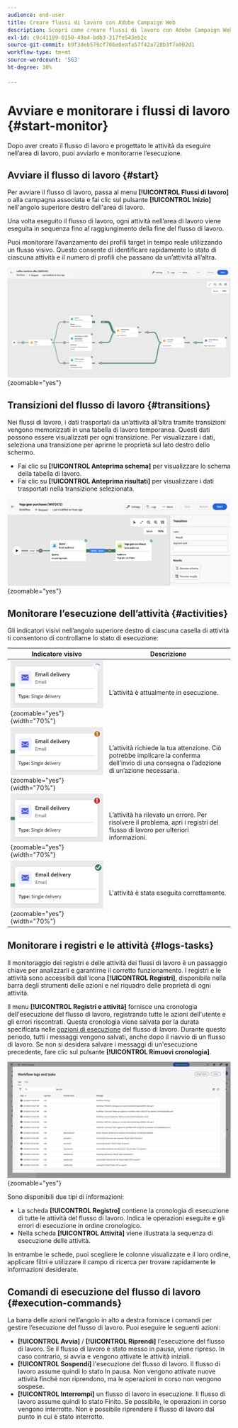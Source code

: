 ```yaml
---
audience: end-user
title: Creare flussi di lavoro con Adobe Campaign Web
description: Scopri come creare flussi di lavoro con Adobe Campaign Web
exl-id: c9c41189-0150-49a4-bdb3-317fe543eb2c
source-git-commit: b9f3deb579cf786e0eafa57f42a728b3f7a002d1
workflow-type: tm+mt
source-wordcount: '563'
ht-degree: 30%

---
```


# Avviare e monitorare i flussi di lavoro {#start-monitor}

Dopo aver creato il flusso di lavoro e progettato le attività da eseguire nell’area di lavoro, puoi avviarlo e monitorarne l’esecuzione.

## Avviare il flusso di lavoro {#start}

Per avviare il flusso di lavoro, passa al menu **[!UICONTROL Flussi di lavoro]** o alla campagna associata e fai clic sul pulsante **[!UICONTROL Inizio]** nell&#39;angolo superiore destro dell&#39;area di lavoro.

Una volta eseguito il flusso di lavoro, ogni attività nell’area di lavoro viene eseguita in sequenza fino al raggiungimento della fine del flusso di lavoro.

Puoi monitorare l’avanzamento dei profili target in tempo reale utilizzando un flusso visivo. Questo consente di identificare rapidamente lo stato di ciascuna attività e il numero di profili che passano da un’attività all’altra.

![Rappresentazione visiva dell&#39;esecuzione del flusso di lavoro in corso.](assets/workflow-execution.png){zoomable="yes"}

## Transizioni del flusso di lavoro {#transitions}

Nei flussi di lavoro, i dati trasportati da un’attività all’altra tramite transizioni vengono memorizzati in una tabella di lavoro temporanea. Questi dati possono essere visualizzati per ogni transizione. Per visualizzare i dati, seleziona una transizione per aprirne le proprietà sul lato destro dello schermo.

* Fai clic su **[!UICONTROL Anteprima schema]** per visualizzare lo schema della tabella di lavoro.
* Fai clic su **[!UICONTROL Anteprima risultati]** per visualizzare i dati trasportati nella transizione selezionata.

![Esempio di proprietà di transizione e anteprima dei dati.](assets/transition.png){zoomable="yes"}

## Monitorare l’esecuzione dell’attività {#activities}

Gli indicatori visivi nell’angolo superiore destro di ciascuna casella di attività ti consentono di controllarne lo stato di esecuzione:

| Indicatore visivo | Descrizione |
|------------------|-------------|
| ![](assets/activity-status-pending.png){zoomable="yes"}{width="70%"} | L’attività è attualmente in esecuzione. |
| ![](assets/activity-status-orange.png){zoomable="yes"}{width="70%"} | L’attività richiede la tua attenzione. Ciò potrebbe implicare la conferma dell’invio di una consegna o l’adozione di un’azione necessaria. |
| ![](assets/activity-status-red.png){zoomable="yes"}{width="70%"} | L’attività ha rilevato un errore. Per risolvere il problema, apri i registri del flusso di lavoro per ulteriori informazioni. |
| ![](assets/activity-status-green.png){zoomable="yes"}{width="70%"} | L&#39;attività è stata eseguita correttamente. |

## Monitorare i registri e le attività {#logs-tasks}

Il monitoraggio dei registri e delle attività dei flussi di lavoro è un passaggio chiave per analizzarli e garantirne il corretto funzionamento. I registri e le attività sono accessibili dall&#39;icona **[!UICONTROL Registri]**, disponibile nella barra degli strumenti delle azioni e nel riquadro delle proprietà di ogni attività.

Il menu **[!UICONTROL Registri e attività]** fornisce una cronologia dell&#39;esecuzione del flusso di lavoro, registrando tutte le azioni dell&#39;utente e gli errori riscontrati. Questa cronologia viene salvata per la durata specificata nelle [opzioni di esecuzione](workflow-settings.md) del flusso di lavoro. Durante questo periodo, tutti i messaggi vengono salvati, anche dopo il riavvio di un flusso di lavoro. Se non si desidera salvare i messaggi di un&#39;esecuzione precedente, fare clic sul pulsante **[!UICONTROL Rimuovi cronologia]**.

![Esempio di interfaccia per i registri del flusso di lavoro e le attività.](assets/workflow-logs.png){zoomable="yes"}

Sono disponibili due tipi di informazioni:

* La scheda **[!UICONTROL Registro]** contiene la cronologia di esecuzione di tutte le attività del flusso di lavoro. Indica le operazioni eseguite e gli errori di esecuzione in ordine cronologico.
* Nella scheda **[!UICONTROL Attività]** viene illustrata la sequenza di esecuzione delle attività.

In entrambe le schede, puoi scegliere le colonne visualizzate e il loro ordine, applicare filtri e utilizzare il campo di ricerca per trovare rapidamente le informazioni desiderate.

## Comandi di esecuzione del flusso di lavoro {#execution-commands}

La barra delle azioni nell’angolo in alto a destra fornisce i comandi per gestire l’esecuzione del flusso di lavoro. Puoi eseguire le seguenti azioni:

* **[!UICONTROL Avvia]** / **[!UICONTROL Riprendi]** l&#39;esecuzione del flusso di lavoro. Se il flusso di lavoro è stato messo in pausa, viene ripreso. In caso contrario, si avvia e vengono attivate le attività iniziali.
* **[!UICONTROL Sospendi]** l&#39;esecuzione del flusso di lavoro. Il flusso di lavoro assume quindi lo stato In pausa. Non vengono attivate nuove attività finché non riprendono, ma le operazioni in corso non vengono sospese.
* **[!UICONTROL Interrompi]** un flusso di lavoro in esecuzione. Il flusso di lavoro assume quindi lo stato Finito. Se possibile, le operazioni in corso vengono interrotte. Non è possibile riprendere il flusso di lavoro dal punto in cui è stato interrotto.